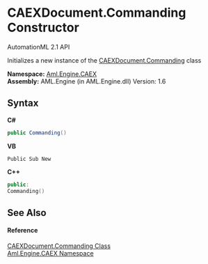 # CAEXDocument.Commanding Constructor 
AutomationML 2.1 API 

Initializes a new instance of the <a href="T_Aml_Engine_CAEX_CAEXDocument_Commanding">CAEXDocument.Commanding</a> class

**Namespace:**&nbsp;<a href="N_Aml_Engine_CAEX">Aml.Engine.CAEX</a><br />**Assembly:**&nbsp;AML.Engine (in AML.Engine.dll) Version: 1.6

## Syntax

**C#**<br />
``` C#
public Commanding()
```

**VB**<br />
``` VB
Public Sub New
```

**C++**<br />
``` C++
public:
Commanding()
```


## See Also


#### Reference
<a href="T_Aml_Engine_CAEX_CAEXDocument_Commanding">CAEXDocument.Commanding Class</a><br /><a href="N_Aml_Engine_CAEX">Aml.Engine.CAEX Namespace</a><br />